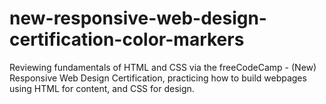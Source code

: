 # new-responsive-web-design-certification-color-markers

Reviewing fundamentals of HTML and CSS via the freeCodeCamp - (New) Responsive Web Design Certification, practicing how to build webpages using HTML for content, and CSS for design.
